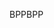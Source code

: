 <span data-ttu-id="bcd60-101">BPP</span><span class="sxs-lookup"><span data-stu-id="bcd60-101">BPP</span></span>